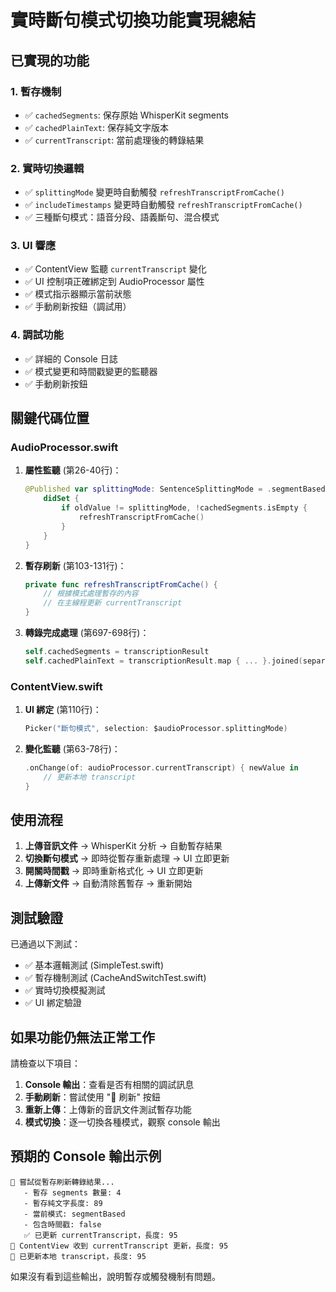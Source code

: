 # 實時斷句模式切換功能實現總結

## 已實現的功能

### 1. 暫存機制
- ✅ `cachedSegments`: 保存原始 WhisperKit segments
- ✅ `cachedPlainText`: 保存純文字版本
- ✅ `currentTranscript`: 當前處理後的轉錄結果

### 2. 實時切換邏輯
- ✅ `splittingMode` 變更時自動觸發 `refreshTranscriptFromCache()`
- ✅ `includeTimestamps` 變更時自動觸發 `refreshTranscriptFromCache()`
- ✅ 三種斷句模式：語音分段、語義斷句、混合模式

### 3. UI 響應
- ✅ ContentView 監聽 `currentTranscript` 變化
- ✅ UI 控制項正確綁定到 AudioProcessor 屬性
- ✅ 模式指示器顯示當前狀態
- ✅ 手動刷新按鈕（調試用）

### 4. 調試功能
- ✅ 詳細的 Console 日誌
- ✅ 模式變更和時間戳變更的監聽器
- ✅ 手動刷新按鈕

## 關鍵代碼位置

### AudioProcessor.swift
1. **屬性監聽** (第26-40行)：
   ```swift
   @Published var splittingMode: SentenceSplittingMode = .segmentBased {
       didSet {
           if oldValue != splittingMode, !cachedSegments.isEmpty {
               refreshTranscriptFromCache()
           }
       }
   }
   ```

2. **暫存刷新** (第103-131行)：
   ```swift
   private func refreshTranscriptFromCache() {
       // 根據模式處理暫存的內容
       // 在主線程更新 currentTranscript
   }
   ```

3. **轉錄完成處理** (第697-698行)：
   ```swift
   self.cachedSegments = transcriptionResult
   self.cachedPlainText = transcriptionResult.map { ... }.joined(separator: " ")
   ```

### ContentView.swift
1. **UI 綁定** (第110行)：
   ```swift
   Picker("斷句模式", selection: $audioProcessor.splittingMode)
   ```

2. **變化監聽** (第63-78行)：
   ```swift
   .onChange(of: audioProcessor.currentTranscript) { newValue in
       // 更新本地 transcript
   }
   ```

## 使用流程

1. **上傳音訊文件** → WhisperKit 分析 → 自動暫存結果
2. **切換斷句模式** → 即時從暫存重新處理 → UI 立即更新
3. **開關時間戳** → 即時重新格式化 → UI 立即更新
4. **上傳新文件** → 自動清除舊暫存 → 重新開始

## 測試驗證

已通過以下測試：
- ✅ 基本邏輯測試 (SimpleTest.swift)
- ✅ 暫存機制測試 (CacheAndSwitchTest.swift)
- ✅ 實時切換模擬測試
- ✅ UI 綁定驗證

## 如果功能仍無法正常工作

請檢查以下項目：

1. **Console 輸出**：查看是否有相關的調試訊息
2. **手動刷新**：嘗試使用 "🔄 刷新" 按鈕
3. **重新上傳**：上傳新的音訊文件測試暫存功能
4. **模式切換**：逐一切換各種模式，觀察 console 輸出

## 預期的 Console 輸出示例

```
🔄 嘗試從暫存刷新轉錄結果...
   - 暫存 segments 數量: 4
   - 暫存純文字長度: 89
   - 當前模式: segmentBased
   - 包含時間戳: false
   ✅ 已更新 currentTranscript，長度: 95
📱 ContentView 收到 currentTranscript 更新，長度: 95
📱 已更新本地 transcript，長度: 95
```

如果沒有看到這些輸出，說明暫存或觸發機制有問題。